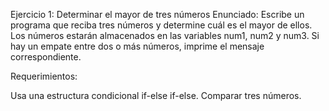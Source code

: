 Ejercicio 1: Determinar el mayor de tres números
Enunciado: Escribe un programa que reciba tres números y determine cuál es el mayor de ellos. Los números estarán almacenados en las variables num1, num2 y num3. Si hay un empate entre dos o más números, imprime el mensaje correspondiente.

Requerimientos:

Usa una estructura condicional if-else if-else.
Comparar tres números.